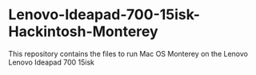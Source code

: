 # Lenovo-Ideapad-700-15isk-Hackintosh-Monterey
This repository contains the files to run Mac OS Monterey on the Lenovo Lenovo Ideapad 700 15isk
